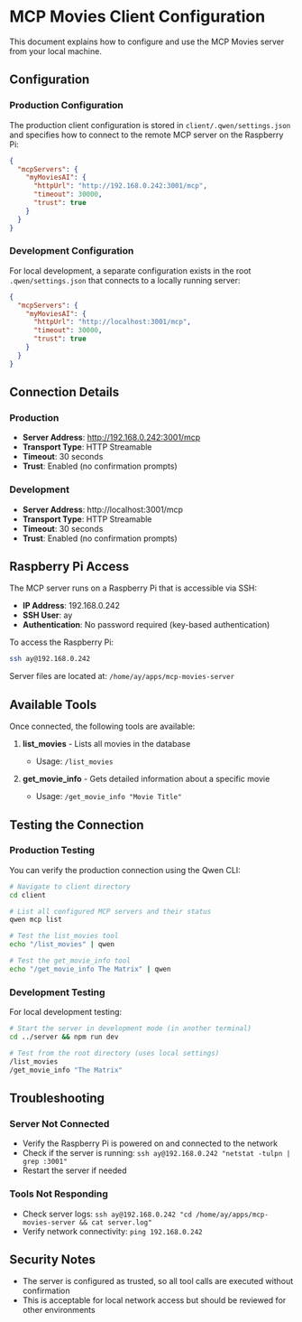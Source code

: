 # MCP Movies Client Configuration

This document explains how to configure and use the MCP Movies server from your local machine.

## Configuration

### Production Configuration
The production client configuration is stored in `client/.qwen/settings.json` and specifies how to connect to the remote MCP server on the Raspberry Pi:

```json
{
  "mcpServers": {
    "myMoviesAI": {
      "httpUrl": "http://192.168.0.242:3001/mcp",
      "timeout": 30000,
      "trust": true
    }
  }
}
```

### Development Configuration
For local development, a separate configuration exists in the root `.qwen/settings.json` that connects to a locally running server:

```json
{
  "mcpServers": {
    "myMoviesAI": {
      "httpUrl": "http://localhost:3001/mcp",
      "timeout": 30000,
      "trust": true
    }
  }
}
```

## Connection Details

### Production
- **Server Address**: http://192.168.0.242:3001/mcp
- **Transport Type**: HTTP Streamable
- **Timeout**: 30 seconds
- **Trust**: Enabled (no confirmation prompts)

### Development
- **Server Address**: http://localhost:3001/mcp
- **Transport Type**: HTTP Streamable
- **Timeout**: 30 seconds
- **Trust**: Enabled (no confirmation prompts)

## Raspberry Pi Access

The MCP server runs on a Raspberry Pi that is accessible via SSH:

- **IP Address**: 192.168.0.242
- **SSH User**: ay
- **Authentication**: No password required (key-based authentication)

To access the Raspberry Pi:
```bash
ssh ay@192.168.0.242
```

Server files are located at: `/home/ay/apps/mcp-movies-server`

## Available Tools

Once connected, the following tools are available:

1. **list_movies** - Lists all movies in the database
   - Usage: `/list_movies`

2. **get_movie_info** - Gets detailed information about a specific movie
   - Usage: `/get_movie_info "Movie Title"`

## Testing the Connection

### Production Testing
You can verify the production connection using the Qwen CLI:

```bash
# Navigate to client directory
cd client

# List all configured MCP servers and their status
qwen mcp list

# Test the list_movies tool
echo "/list_movies" | qwen

# Test the get_movie_info tool
echo "/get_movie_info The Matrix" | qwen
```

### Development Testing
For local development testing:

```bash
# Start the server in development mode (in another terminal)
cd ../server && npm run dev

# Test from the root directory (uses local settings)
/list_movies
/get_movie_info "The Matrix"
```

## Troubleshooting

### Server Not Connected
- Verify the Raspberry Pi is powered on and connected to the network
- Check if the server is running: `ssh ay@192.168.0.242 "netstat -tulpn | grep :3001"`
- Restart the server if needed

### Tools Not Responding
- Check server logs: `ssh ay@192.168.0.242 "cd /home/ay/apps/mcp-movies-server && cat server.log"`
- Verify network connectivity: `ping 192.168.0.242`

## Security Notes

- The server is configured as trusted, so all tool calls are executed without confirmation
- This is acceptable for local network access but should be reviewed for other environments